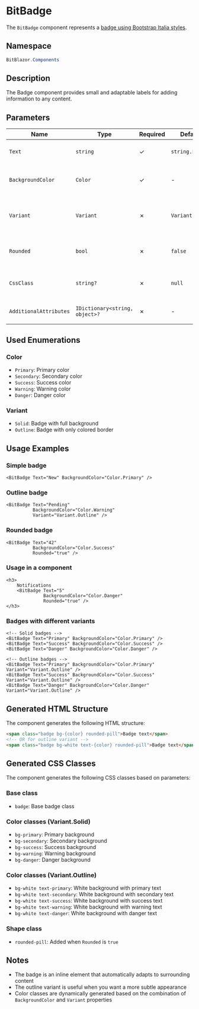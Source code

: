 # BitBadge

The `BitBadge` component represents a [badge using Bootstrap Italia styles](https://italia.github.io/bootstrap-italia/docs/componenti/badge/).

## Namespace

```csharp
BitBlazor.Components
```

## Description

The Badge component provides small and adaptable labels for adding information to any content.

## Parameters

| Name | Type | Required | Default | Description |
|------|------|----------|---------|-------------|
| `Text` | `string` | ✓ | `string.Empty` | The text to display in the badge |
| `BackgroundColor` | `Color` | ✓ | - | The background color of the badge |
| `Variant` | `Variant` | ✗ | `Variant.Solid` | The variant of the badge (solid or outline) |
| `Rounded` | `bool` | ✗ | `false` | Indicates if the badge should be rounded |
| `CssClass` | `string?` | ✗ | `null` | Additional CSS classes to apply |
| `AdditionalAttributes` | `IDictionary<string, object>?` | ✗ | - | Additional HTML attributes |

## Used Enumerations

### Color
- `Primary`: Primary color
- `Secondary`: Secondary color  
- `Success`: Success color
- `Warning`: Warning color
- `Danger`: Danger color

### Variant
- `Solid`: Badge with full background
- `Outline`: Badge with only colored border

## Usage Examples

### Simple badge

```razor
<BitBadge Text="New" BackgroundColor="Color.Primary" />
```

### Outline badge

```razor
<BitBadge Text="Pending" 
          BackgroundColor="Color.Warning" 
          Variant="Variant.Outline" />
```

### Rounded badge

```razor
<BitBadge Text="42" 
          BackgroundColor="Color.Success" 
          Rounded="true" />
```

### Usage in a component

```razor
<h3>
    Notifications 
    <BitBadge Text="5" 
              BackgroundColor="Color.Danger" 
              Rounded="true" />
</h3>
```

### Badges with different variants

```razor
<!-- Solid badges -->
<BitBadge Text="Primary" BackgroundColor="Color.Primary" />
<BitBadge Text="Success" BackgroundColor="Color.Success" />
<BitBadge Text="Danger" BackgroundColor="Color.Danger" />

<!-- Outline badges -->
<BitBadge Text="Primary" BackgroundColor="Color.Primary" Variant="Variant.Outline" />
<BitBadge Text="Success" BackgroundColor="Color.Success" Variant="Variant.Outline" />
<BitBadge Text="Danger" BackgroundColor="Color.Danger" Variant="Variant.Outline" />
```

## Generated HTML Structure

The component generates the following HTML structure:

```html
<span class="badge bg-{color} rounded-pill">Badge text</span>
<!-- OR for outline variant -->
<span class="badge bg-white text-{color} rounded-pill">Badge text</span>
```

## Generated CSS Classes

The component generates the following CSS classes based on parameters:

### Base class
- `badge`: Base badge class

### Color classes (Variant.Solid)
- `bg-primary`: Primary background
- `bg-secondary`: Secondary background
- `bg-success`: Success background
- `bg-warning`: Warning background
- `bg-danger`: Danger background

### Color classes (Variant.Outline)
- `bg-white text-primary`: White background with primary text
- `bg-white text-secondary`: White background with secondary text
- `bg-white text-success`: White background with success text
- `bg-white text-warning`: White background with warning text
- `bg-white text-danger`: White background with danger text

### Shape class
- `rounded-pill`: Added when `Rounded` is `true`

## Notes

- The badge is an inline element that automatically adapts to surrounding content
- The outline variant is useful when you want a more subtle appearance
- Color classes are dynamically generated based on the combination of `BackgroundColor` and `Variant` properties

